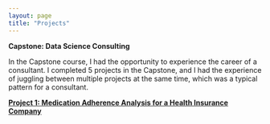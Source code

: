 ```yaml
---
layout: page
title: "Projects"
---
```


**Capstone: Data Science Consulting**

In the Capstone course, I had the opportunity to experience the career of a consultant. I completed 5 projects in the Capstone, and I had the experience of juggling between multiple projects at the same time, which was a typical pattern for a consultant.

[**Project 1: Medication Adherence Analysis for a Health Insurance Company**]()
